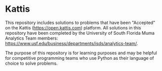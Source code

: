 # Kattis

This repository includes solutions to problems that have been "Accepted" on the Kattis (https://open.kattis.com) platform. All solutions in this repository have been completed by the University of South Florida Muma Analytics Team members: https://www.usf.edu/business/departments/isds/analytics-team/. 

The purpose of this repository is for learning purposes and may be helpful for competitive programming teams who use Python as their language of choice to solve problems. 
